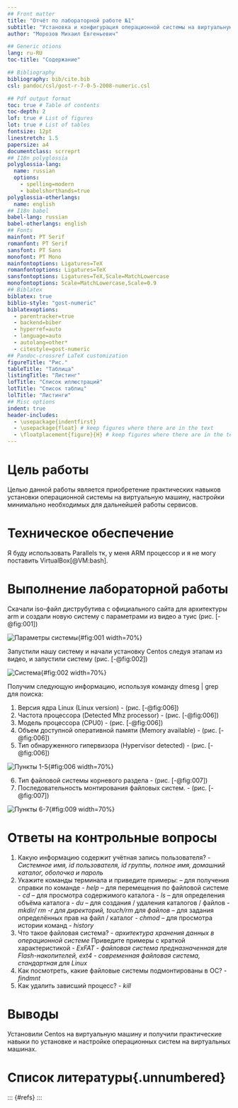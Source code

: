 ```yaml
---
## Front matter
title: "Отчёт по лабораторной работе №1"
subtitle: "Установка и конфигурация операционной системы на виртуальную машину"
author: "Морозов Михаил Евгеньевич"

## Generic otions
lang: ru-RU
toc-title: "Содержание"

## Bibliography
bibliography: bib/cite.bib
csl: pandoc/csl/gost-r-7-0-5-2008-numeric.csl

## Pdf output format
toc: true # Table of contents
toc-depth: 2
lof: true # List of figures
lot: true # List of tables
fontsize: 12pt
linestretch: 1.5
papersize: a4
documentclass: scrreprt
## I18n polyglossia
polyglossia-lang:
  name: russian
  options:
	- spelling=modern
	- babelshorthands=true
polyglossia-otherlangs:
  name: english
## I18n babel
babel-lang: russian
babel-otherlangs: english
## Fonts
mainfont: PT Serif
romanfont: PT Serif
sansfont: PT Sans
monofont: PT Mono
mainfontoptions: Ligatures=TeX
romanfontoptions: Ligatures=TeX
sansfontoptions: Ligatures=TeX,Scale=MatchLowercase
monofontoptions: Scale=MatchLowercase,Scale=0.9
## Biblatex
biblatex: true
biblio-style: "gost-numeric"
biblatexoptions:
  - parentracker=true
  - backend=biber
  - hyperref=auto
  - language=auto
  - autolang=other*
  - citestyle=gost-numeric
## Pandoc-crossref LaTeX customization
figureTitle: "Рис."
tableTitle: "Таблица"
listingTitle: "Листинг"
lofTitle: "Список иллюстраций"
lotTitle: "Список таблиц"
lolTitle: "Листинги"
## Misc options
indent: true
header-includes:
  - \usepackage{indentfirst}
  - \usepackage{float} # keep figures where there are in the text
  - \floatplacement{figure}{H} # keep figures where there are in the text
---
```



# Цель работы

Целью данной работы является приобретение практических навыков установки операционной системы на виртуальную машину, настройки минимально необходимых для дальнейшей работы сервисов.

# Техническое обеспечение

Я буду использовать Parallels тк, у меня ARM процессор и я не могу поставить VirtualBox[@VM:bash].

# Выполнение лабораторной работы

Скачали iso-файл диструбутива с официального сайта для архитектуры arm и создали новую систему с параметрами из видео а туис (рис. [-@fig:001])

![Параметры системы](image/0.png){#fig:001 width=70%}

Запустили нашу систему и начали установку Centos следуя этапам из видео, и запустили систему (рис. [-@fig:002])

![Система](image/1.png){#fig:002 width=70%}


Получим следующую информацию, используя команду dmesg | grep для поиска:

1. Версия ядра Linux (Linux version) - (рис. [-@fig:006])
2. Частота процессора (Detected Mhz processor) - (рис. [-@fig:006])
3. Модель процессора (CPU0) - (рис. [-@fig:006])
4. Объем доступной оперативной памяти (Memory available) - (рис. [-@fig:006])
5. Тип обнаруженного гипервизора (Hypervisor detected) - (рис. [-@fig:006])

![Пункты 1-5](image/2.png){#fig:006 width=70%}

6. Тип файловой системы корневого раздела - (рис. [-@fig:007])
7. Последовательность монтирования файловых систем. - (рис. [-@fig:007])

![Пункты 6-7](image/3.png){#fig:009 width=70%}

# Ответы на контрольные вопросы

1. Какую информацию содержит учётная запись пользователя? - *Системное имя, id пользователя, id группы, полное имя, домашний каталог, оболочка и пароль*
2. Укажите команды терминала и приведите примеры:
– для получения справки по команде - *help*
– для перемещения по файловой системе - *cd*
– для просмотра содержимого каталога - *ls*
– для определения объёма каталога - *du*
– для создания / удаления каталогов / файлов - *mkdir/ rm -r для директорий, touch/rm для файлов* 
– для задания определённых прав на файл / каталог - *chmod*
– для просмотра истории команд - *history*
3. Что такое файловая система? - *архитектура хранения данных в операционной системе*
Приведите примеры с краткой характеристикой - *ExFAT - файловая система предназначенная для Flash-накопителей, ext4 - современная файловая система, стандартная для Linux*
4. Как посмотреть, какие файловые системы подмонтированы в ОС? - *findmnt*
5. Как удалить зависший процесс? - *kill*

# Выводы

Установили Centos на виртуальную машину и получили практические навыки по установке и настройке операционных систем на виртуальных машинах. 

# Список литературы{.unnumbered}

::: {#refs}
:::

